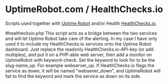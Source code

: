 # UptimeRobot.com / HealthChecks.io
Scripts used together with [Uptime Robot](https://uptimerobot.com) and/or Health [HealthChecks.io](https://HealthChecks.io).

#healthecksio.php
This script acts as a bridge between the two services and will let Uptime Robot take care of the alerting. In my case I have only used it to include my HealthChecks.io services onto the Uptime Robot dashboard.
Just replace the readonly HealthChecks.io-API-key (or add multiples), and put it on a PHP-able web server, then add a monitor on UptimeRobot with keyword-check. Set the keyword to look for to be the slug-name_up. For example webserver_up. If HealthChecks.io flags the service as down, it will be named "websever_down", and UptimeRobot will fail to find the keyword and mark the service as down on its side.

